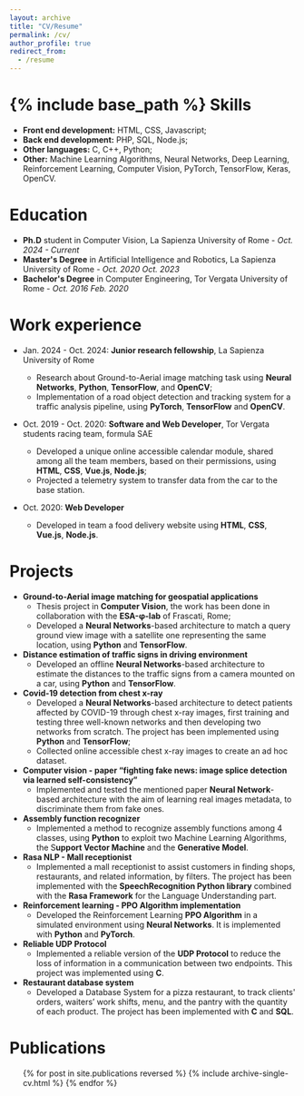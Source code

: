 ```yaml
---
layout: archive
title: "CV/Resume"
permalink: /cv/
author_profile: true
redirect_from:
  - /resume
---
```


{% include base_path %}
Skills
======
* **Front end development:** HTML, CSS, Javascript;
* **Back end development:** PHP, SQL, Node.js;
* **Other languages:** C, C++, Python;
* **Other:** Machine Learning Algorithms, Neural Networks, Deep Learning, Reinforcement Learning, Computer Vision, PyTorch, TensorFlow, Keras, OpenCV.

Education
======
* <b>Ph.D</b> student in Computer Vision, La Sapienza University of Rome - <i>Oct. 2024 - Current</i>
* <b>Master's Degree</b> in Artificial Intelligence and Robotics, La Sapienza University of Rome - <i>Oct. 2020 Oct. 2023</i>
* <b>Bachelor's Degree</b> in Computer Engineering, Tor Vergata University of Rome - <i>Oct. 2016 Feb. 2020</i> 

Work experience
======
* Jan. 2024 - Oct. 2024: <b>Junior research fellowship</b>, La Sapienza University of Rome
  * Research about Ground-to-Aerial image matching task using <b>Neural Networks</b>, <b>Python</b>, <b>TensorFlow</b>, and <b>OpenCV</b>;
  * Implementation of a road object detection and tracking system for a traffic analysis pipeline, using <b>PyTorch</b>, <b>TensorFlow</b> and <b>OpenCV</b>.

* Oct. 2019 - Oct. 2020: <b>Software and Web Developer</b>, Tor Vergata students racing team, formula SAE
  * Developed a unique online accessible calendar module, shared among all the team members, based on their permissions, using <b>HTML</b>, <b>CSS</b>, <b>Vue.js</b>, <b>Node.js</b>;
  * Projected a telemetry system to transfer data from the car to the base station.

* Oct. 2020: **Web Developer**
  * Developed in team a food delivery website using **HTML**, **CSS**, **Vue.js**, **Node.js**.


Projects
======
* **Ground-to-Aerial image matching for geospatial applications**
  * Thesis project in **Computer Vision**, the work has been done in collaboration with the **ESA-φ-lab** of Frascati, Rome;
  * Developed a **Neural Networks**-based architecture to match a query ground view image with a satellite one representing the same location, using **Python** and **TensorFlow**.
* **Distance estimation of traffic signs in driving environment**
  * Developed an offline **Neural Networks**-based architecture to estimate the distances to the traffic signs from a camera mounted on a car, using **Python** and **TensorFlow**.
* **Covid-19 detection from chest x-ray**
  * Developed a **Neural Networks**-based architecture to detect patients affected by COVID-19 through chest x-ray images, first training and testing three well-known networks and then developing two networks from scratch. The project has been implemented using **Python** and **TensorFlow**;
  * Collected online accessible chest x-ray images to create an ad hoc dataset.
* **Computer vision - paper “fighting fake news: image splice detection via learned self-consistency”**
  * Implemented and tested the mentioned paper **Neural Network**-based architecture with the aim of learning real images metadata, to discriminate them from fake ones.
* **Assembly function recognizer**
  * Implemented a method to recognize assembly functions among 4 classes, using **Python** to exploit two Machine Learning Algorithms, the S**upport Vector Machine** and the **Generative Model**.
* **Rasa NLP - Mall receptionist**
  * Implemented a mall receptionist to assist customers in finding shops, restaurants, and related information, by filters. The project has been implemented with the **SpeechRecognition Python library** combined with the **Rasa Framework** for the Language Understanding part.
* **Reinforcement learning - PPO Algorithm implementation**
  * Developed the Reinforcement Learning **PPO Algorithm** in a simulated environment using **Neural Networks**. It is implemented with **Python** and **PyTorch**.
* **Reliable UDP Protocol**
  * Implemented a reliable version of the **UDP Protocol** to reduce the loss of information in a communication between two endpoints. This project was implemented using **C**.
* **Restaurant database system**
  * Developed a Database System for a pizza restaurant, to track clients' orders, waiters’ work shifts, menu, and the pantry with the quantity of each product. The project has been implemented with **C** and **SQL**.


Publications
======
  <ul>{% for post in site.publications reversed %}
    {% include archive-single-cv.html %}
  {% endfor %}</ul>
  
<!--Talks
======
  <ul>{% for post in site.talks reversed %}
    {% include archive-single-talk-cv.html  %}
  {% endfor %}</ul>
  
Teaching
======
  <ul>{% for post in site.teaching reversed %}
    {% include archive-single-cv.html %}
  {% endfor %}</ul>
  
Service and leadership
======
* Currently signed in to 43 different slack teams-->

